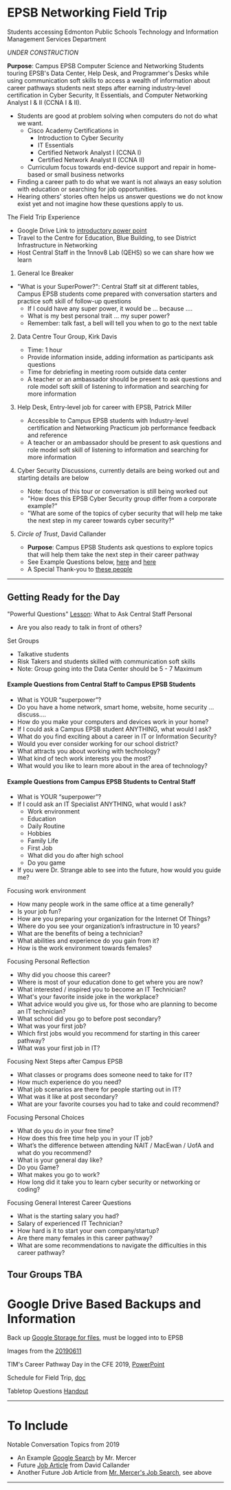 # EPSB Networking Field Trip
Students accessing Edmonton Public Schools Technology and Information Management Services Department

*UNDER CONSTRUCTION*

**Purpose**: Campus EPSB Computer Science and Networking Students touring EPSB's Data Center, Help Desk, and Programmer's Desks while using communication soft skills to access a wealth of information about career pathways students next steps after earning industry-level certification in Cyber Security, It Essentials, and Computer Networking Analyst I & II (CCNA I & II).
- Students are good at problem solving when computers do not do what we want.
  - Cisco Academy Certifications in
    - Introduction to Cyber Security
    - IT Essentials
    - Certified Network Analyst I (CCNA I)
    - Certified Network Analyst II (CCNA II)
  - Curriculum focus towards end-device support and repair in home-based or small business networks
- Finding a career path to do what we want is not always an easy solution with education or searching for job opportunities.
- Hearing others' stories often helps us answer questions we do not know exist yet and not imagine how these questions apply to us.

The Field Trip Experience
- Google Drive Link to <a href="https://docs.google.com/presentation/d/1pkaXRmsMOqWlEkbydus2Rp2ItSp-LglOFv4Ep7GQeg8/edit?usp=sharing">
introductory power point</a>
- Travel to the Centre for Education, Blue Building, to see District Infrastructure in Networking
- Host Central Staff in the 1nnov8 Lab (QEHS) so we can share how we learn

1. General Ice Breaker
  - "What is your SuperPower?": Central Staff sit at different tables, Campus EPSB students come prepared with conversation starters and practice soft skill of follow-up questions
    - If I could have any super power, it would be ... because ....
    - What is my best personal trait ... my super power?
    - Remember: talk fast, a bell will tell you when to go to the next table

2. Data Centre Tour Group, Kirk Davis
   - Time: 1 hour
   - Provide information inside, adding information as participants ask questions
   - Time for debriefing in meeting room outside data center
   - A teacher or an ambassador should be present to ask questions and role model soft skill of listening to information and searching for more information

3. Help Desk, Entry-level job for career with EPSB, Patrick Miller
   - Accessible to Campus EPSB students with Industry-level certification and Networking Practicum job performance feedback and reference
   - A teacher or an ambassador should be present to ask questions and role model soft skill of listening to information and searching for more information

4. Cyber Security Discussions, currently details are being worked out and starting details are below
   - Note: focus of this tour or conversation is still being worked out
   - "How does this EPSB Cyber Security group differ from a corporate example?"
   - "What are some of the topics of cyber security that will help me take the next step in my career towards cyber security?"

4. *Circle of Trust*, David Callander
   - **Purpose**: Campus EPSB Students ask questions to explore topics that will help them take the next step in their career pathway
   - See Example Questions below, <a href="https://github.com/MercersKitchen/EPSB-Networking-Field-Trip#example-questions-from-central-staff-to-campus-epsb-students">
   here</a> and <a href="https://github.com/MercersKitchen/EPSB-Networking-Field-Trip#example-questions-from-campus-epsb-students-to-central-staff">
   here</a>
   - A Special Thank-you to <a href="https://docs.google.com/document/d/1eWpQQnKdg12dOSDbT4bDUCDHMehjRRMcCJF_EtEK69g/edit?usp=sharing">
   these people</a>

---

## Getting Ready for the Day

"Powerful Questions" <a href="http://www.learnalberta.ca/content/ssapq/index.html">
Lesson</a>: What to Ask Central Staff Personal
- Are you also ready to talk in front of others?

Set Groups
- Talkative students
- Risk Takers and students skilled with communication soft skills
- Note: Group going into the Data Center should be 5 - 7 Maximum

#### Example Questions from Central Staff to Campus EPSB Students
- What is YOUR “superpower”?
- Do you have a home network, smart home, website, home security … discuss….
- How do you make your computers and devices work in your home?
- If I could ask a Campus EPSB student ANYTHING, what would I ask?
- What do you find exciting about a career in IT or Information Security?
- Would you ever consider working for our school district?
- What attracts you about working with technology?
- What kind of tech work interests you the most?
- What would you like to learn more about in the area of technology?

#### Example Questions from Campus EPSB Students to Central Staff
- What is YOUR “superpower”?
- If I could ask an IT Specialist ANYTHING, what would I ask?
  - Work environment
  - Education
  - Daily Routine
  - Hobbies
  - Family Life
  - First Job
  - What did you do after high school
  - Do you game
- If you were Dr. Strange able to see into the future, how would you guide me?

Focusing work environment
- How many people work in the same office at a time generally?
- Is your job fun?
- How are you preparing your organization for the Internet Of Things?
- Where do you see your organization’s infrastructure in 10 years?  
- What are the benefits of being a technician?
- What abilities and experience do you gain from it?
- How is the work environment towards females?

Focusing Personal Reflection
- Why did you choose this career?
- Where is most of your education done to get where you are now?
- What interested / inspired you to become an IT Technician?
- What's your favorite inside joke in the workplace?
- What advice would you give us, for those who are planning to become an IT technician?
- What school did you go to before post secondary?
- What was your first job?
- Which first jobs would you recommend for starting in this career pathway?
- What was your first job in IT?

Focusing Next Steps after Campus EPSB
- What classes or programs does someone need to take for IT?
- How much experience do you need?
- What job scenarios are there for people starting out in IT?
- What was it like at post secondary?
- What are your favorite courses you had to take and could recommend?

Focusing Personal Choices
- What do you do in your free time?
- How does this free time help you in your IT job?
- What’s the difference between attending NAIT / MacEwan / UofA and what do you recommend?
- What is your general day like?
- Do you Game?
- What makes you go to work?
- How long did it take you to learn cyber security or networking or coding?

Focusing General Interest Career Questions
- What is the starting salary you had?
- Salary of experienced IT Technician?
- How hard is it to start your own company/startup?
- Are there many females in this career pathway?
- What are some recommendations to navigate the difficulties in this career pathway?

## Tour Groups TBA

# Google Drive Based Backups and Information

Back up <a href="https://drive.google.com/drive/folders/1dq30n6y9CHedhBOKr_EPjd8PCA5_JGIo">
Google Storage for files</a>, must be logged into to EPSB

Images from the <a href="https://drive.google.com/drive/folders/1wwm6x6fNtmGSNiLbY6GDsKWf0k5zdiMp">
20190611</a>

TIM's Career Pathway Day in the CFE 2019, <a href="https://docs.google.com/presentation/d/1pkaXRmsMOqWlEkbydus2Rp2ItSp-LglOFv4Ep7GQeg8/edit?ts=5cfabe28#slide=id.g35f391192_09">
PowerPoint</a>

Schedule for Field Trip, <a href="https://docs.google.com/document/d/1sS9-bPHxvn9oOKYaf8PcQr3Cl6j7o5s5N7IqKPsR-wM/edit?ts=5cfa9bab">
doc</a>

Tabletop Questions <a href="https://docs.google.com/document/d/16TNm040L0xy9xcW2lp6CF8zIh0oTCGe9PWVIubEm7MY/edit?ts=5cfaab9b">
Handout</a>

---

# To Include

Notable Conversation Topics from 2019
- An Example <a href="https://www.google.com/search?q=future+jobs+that+don%27t+exist+today&rlz=1C1GCEU_en&oq=future+jobs+that+do+not+exist+&aqs=chrome.1.69i57j0.8665j1j7&sourceid=chrome&ie=UTF-8">
Google Search</a> by Mr. Mercer
- Future <a href="https://www.monster.com/career-advice/article/cool-future-jobs">
Job Article</a> from David Callander
- Another Future Job Article from <a href="https://futuristspeaker.com/business-trends/162-future-jobs-preparing-for-jobs-that-dont-yet-exist/">
Mr. Mercer's Job Search</a>, see above

---
